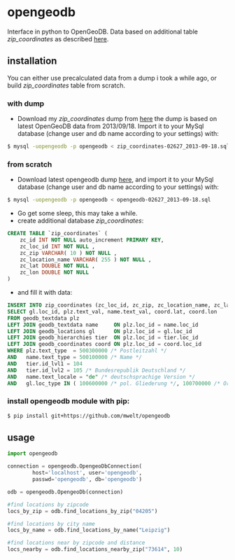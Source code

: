 # opengeodb
Interface in python to OpenGeoDB. Data based on additional table *zip_coordinates* 
as described [here](http://opengeodb.org/wiki/OpenGeoDB_-_Umkreissuche).

## installation 

You can either use precalculated data from a dump i took a while ago, or
build *zip_coordinates* table from scratch.

### with dump

* Download my *zip_coordinates* dump from [here](https://dl.dropboxusercontent.com/u/26156549/zip_coordinates-02627_2013-09-18.sql)
  the dump is based on latest OpenGeoDB data from 2013/09/18. 
  Import it to your MySql database (change user and db name according 
  to your settings) with:

```bash
$ mysql -uopengeodb -p opengeodb < zip_coordinates-02627_2013-09-18.sql
```
  
### from scratch

* Download latest opengeodb dump [here](http://www.fa-technik.adfc.de/code/opengeodb/dump/),
  and import it to your MySql database (change user and db name according
  to your settings) with:
  
```bash
$ mysql -uopengeodb -p opengeodb < opengeodb-02627_2013-09-18.sql
```

* Go get some sleep, this may take a while. 
* create additional database *zip_coordinates*:

```sql
CREATE TABLE `zip_coordinates` (
    zc_id INT NOT NULL auto_increment PRIMARY KEY,
    zc_loc_id INT NOT NULL ,
    zc_zip VARCHAR( 10 ) NOT NULL ,
    zc_location_name VARCHAR( 255 ) NOT NULL ,
    zc_lat DOUBLE NOT NULL ,
    zc_lon DOUBLE NOT NULL
)
```

* and fill it with data:

```sql
INSERT INTO zip_coordinates (zc_loc_id, zc_zip, zc_location_name, zc_lat, zc_lon)
SELECT gl.loc_id, plz.text_val, name.text_val, coord.lat, coord.lon
FROM geodb_textdata plz
LEFT JOIN geodb_textdata name     ON plz.loc_id = name.loc_id
LEFT JOIN geodb_locations gl      ON plz.loc_id = gl.loc_id
LEFT JOIN geodb_hierarchies tier  ON plz.loc_id = tier.loc_id
LEFT JOIN geodb_coordinates coord ON plz.loc_id = coord.loc_id
WHERE plz.text_type  = 500300000 /* Postleitzahl */
AND   name.text_type = 500100000 /* Name */
AND   tier.id_lvl1 = 104
AND   tier.id_lvl2 = 105 /* Bundesrepublik Deutschland */
AND   name.text_locale = "de" /* deutschsprachige Version */
AND   gl.loc_type IN ( 100600000 /* pol. Gliederung */, 100700000 /* Ortschaft */ );
```

### install opengeodb module with pip:

```bash
$ pip install git+https://github.com/mwelt/opengeodb
```


## usage
```python
import opengeodb

connection = opengeodb.OpengeoDbConnection(
        host='localhost', user='opengeodb',
        passwd='opengeodb', db='opengeodb')

odb = opengeodb.OpengeoDb(connection)

#find locations by zipcode
locs_by_zip = odb.find_locations_by_zip("04205")

#find locations by city name
locs_by_name = odb.find_locations_by_name("Leipzig")

#find locations near by zipcode and distance
locs_nearby = odb.find_locations_nearby_zip("73614", 10)
```